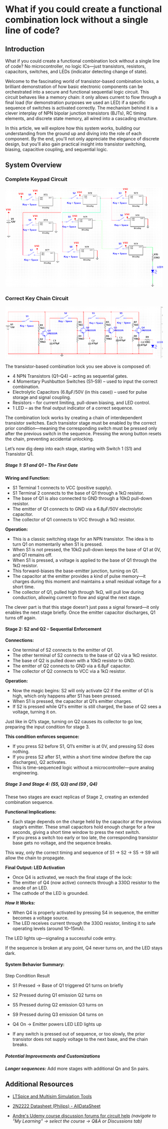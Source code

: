 # What if you could create a functional combination lock without a single line of code?

## Introduction
What if you could create a functional combination lock without a single line of code? No microcontroller, no logic ICs—just transistors, resistors, capacitors, switches, and LEDs (indicator detecting change of state).

Welcome to the fascinating world of transistor-based combination locks, a brilliant demonstration of how basic electronic components can be orchestrated into a secure and functional sequential logic circuit. This circuit behaves like a memory chain: it only allows current to flow through a final load (for demonstration purposes we used an LED) if a specific sequence of switches is activated correctly. The mechanism behind it is a clever interplay of NPN bipolar junction transistors (BJTs), RC timing elements, and discrete state memory, all wired into a cascading structure.

In this article, we will explore how this system works, building our understanding from the ground up and diving into the role of each component. By the end, you'll not only appreciate the elegance of discrete design, but you'll also gain practical insight into transistor switching, biasing, capacitive coupling, and sequential logic.

## System Overview
### Complete Keypad Circuit
![Figure 1:](<images/images S2/T-BCL.png>)

### Correct Key Chain Circuit
![Figure 2:](<images/images S2/Transistor-Base CL.png>)

The transistor-based combination lock you see above is composed of:

* 4 NPN Transistors (Q1–Q4) – acting as sequential gates.
* 4 Momentary Pushbutton Switches (S1–S9) – used to input the correct combination.
* Electrolytic Capacitors (6.8µF/50V (in this case)) – used for pulse storage and signal coupling.
* Resistors – for current limiting, pull-down biasing, and LED control.
* 1 LED – as the final output indicator of a correct sequence.

The combination lock works by creating a chain of interdependent transistor switches. Each transistor stage must be enabled by the correct prior condition—meaning the corresponding switch must be pressed only after the previous switch in the sequence. Pressing the wrong button resets the chain, preventing accidental unlocking.

Let’s now dig deep into each stage, starting with Switch 1 (S1) and Transistor Q1.

##### Stage 1: S1 and Q1 – The First Gate
**Wiring and Function:**
* S1 Terminal 1 connects to VCC (positive supply).
* S1 Terminal 2 connects to the base of Q1 through a 1kΩ resistor.
* The base of Q1 is also connected to GND through a 10kΩ pull-down resistor.
* The emitter of Q1 connects to GND via a 6.8µF/50V electrolytic capacitor.
* The collector of Q1 connects to VCC through a 1kΩ resistor.

**Operation:**
* This is a classic switching stage for an NPN transistor. The idea is to turn Q1 on momentarily when S1 is pressed.
* When S1 is not pressed, the 10kΩ pull-down keeps the base of Q1 at 0V, and Q1 remains off.
* When S1 is pressed, a voltage is applied to the base of Q1 through the 1kΩ resistor.
* This forward-biases the base-emitter junction, turning on Q1.
* The capacitor at the emitter provides a kind of pulse memory—it charges during this moment and maintains a small residual voltage for a short time.
* The collector of Q1, pulled high through 1kΩ, will pull low during conduction, allowing current to flow and signal the next stage.

The clever part is that this stage doesn’t just pass a signal forward—it only enables the next stage briefly. Once the emitter capacitor discharges, Q1 turns off again.

#### Stage 2: S2 and Q2 – Sequential Enforcement
**Connections:**
* One terminal of S2 connects to the emitter of Q1.
* The other terminal of S2 connects to the base of Q2 via a 1kΩ resistor.
* The base of Q2 is pulled down with a 10kΩ resistor to GND.
* The emitter of Q2 connects to GND via a 6.8µF capacitor.
* The collector of Q2 connects to VCC via a 1kΩ resistor.

**Operation:**
* Now the magic begins: S2 will only activate Q2 if the emitter of Q1 is high, which only happens after S1 has been pressed.
* When S1 is pressed, the capacitor at Q1’s emitter charges.
* If S2 is pressed while Q1's emitter is still charged, the base of Q2 sees a voltage, turning it on.

Just like in Q1’s stage, turning on Q2 causes its collector to go low, preparing the input condition for stage 3.

**This condition enforces sequence:**

* If you press S2 before S1, Q1’s emitter is at 0V, and pressing S2 does nothing.
* If you press S2 after S1, within a short time window (before the cap discharges), Q2 activates.
* This is time-sequenced logic without a microcontroller—pure analog engineering.

##### Stage 3 and Stage 4: (S5, Q3) and (S9 , Q4)
These two stages are exact replicas of Stage 2, creating an extended combination sequence.

**Functional Implications:**
* Each stage depends on the charge held by the capacitor at the previous stage’s emitter. These small capacitors hold enough charge for a few seconds, giving a short time window to press the next switch.
* If you press a switch too early or too late, the corresponding transistor base gets no voltage, and the sequence breaks.

This way, only the correct timing and sequence of S1 → S2 → S5 → S9 will allow the chain to propagate.

**Final Output: LED Activation**
* Once Q4 is activated, we reach the final stage of the lock:
* The emitter of Q4 (now active) connects through a 330Ω resistor to the anode of an LED.
* The cathode of the LED is grounded.

***How It Works:***
* When Q4 is properly activated by pressing S4 in sequence, the emitter becomes a voltage source.
* The LED receives current through the 330Ω resistor, limiting it to safe operating levels (around 10–15mA).

The LED lights up—signaling a successful code entry.

If the sequence is broken at any point, Q4 never turns on, and the LED stays dark.

#### System Behavior Summary:
Step	Condition	Result
* S1	Pressed → Base of Q1 triggered 	Q1 turns on briefly
* S2	Pressed  during Q1 emission Q2 turns on
* S5	Pressed during Q2 emission	Q3 turns on
* S9	Pressed during Q3 emission	Q4 turns on
* Q4	On → Emitter powers LED	LED lights up

* If any switch is pressed out of sequence, or too slowly, the prior transistor does not supply voltage to the next base, and the chain breaks.
##### Potential Improvements and Customizations
***Longer sequences:*** Add more stages with additional Qn and Sn pairs.

## Additional Resources
- [LTSpice and Multisim Simulation Tools](https://www.analog.com/en/design-center/design-tools-and-calculators/ltspice-simulator.html)

- [2N2222 Datasheet (Philips) - AllDataSheet](https://www.alldatasheet.com/datasheet-pdf/view/15067/PHILIPS/2N2222.html)

- [Andre's Udemy course discussion forums for circuit help](https://www.udemy.com/) *(navigate to "My Learning" → select the course → Q&A or Discussions tab)*




